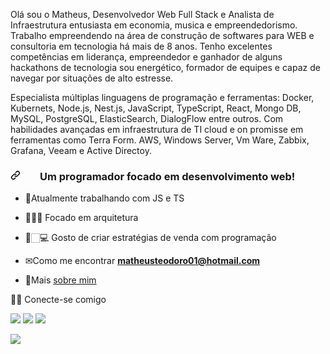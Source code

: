 Olá sou o Matheus, Desenvolvedor Web Full Stack e Analista de Infraestrutura entusiasta em economia, musica e empreendedorismo. Trabalho empreendendo na área de construção de softwares para WEB e consultoria em tecnologia há mais de 8 anos. Tenho excelentes competências em liderança, empreendedor e ganhador de alguns hackathons de tecnologia sou energético, formador de equipes e capaz de navegar por situações de alto estresse.


Especialista múltiplas linguagens de programação e ferramentas: Docker, Kubernets, Node.js, Nest.js, JavaScript, TypeScript, React, Mongo DB, MySQL, PostgreSQL, ElasticSearch, DialogFlow entre outros. Com habilidades avançadas em infraestrutura de TI cloud e on promisse em ferramentas como Terra Form. AWS, Windows Server, Vm Ware, Zabbix, Grafana, Veeam e Active Directoy.

<h3 align="left" dir="auto"><a id="user-content---------a-programmer-focused-on-web-development" class="anchor" aria-hidden="true" href="#--------a-programmer-focused-on-web-development"><svg class="octicon octicon-link" viewBox="0 0 16 16" version="1.1" width="16" height="16" aria-hidden="true"><path fill-rule="evenodd" d="M7.775 3.275a.75.75 0 001.06 1.06l1.25-1.25a2 2 0 112.83 2.83l-2.5 2.5a2 2 0 01-2.83 0 .75.75 0 00-1.06 1.06 3.5 3.5 0 004.95 0l2.5-2.5a3.5 3.5 0 00-4.95-4.95l-1.25 1.25zm-4.69 9.64a2 2 0 010-2.83l2.5-2.5a2 2 0 012.83 0 .75.75 0 001.06-1.06 3.5 3.5 0 00-4.95 0l-2.5 2.5a3.5 3.5 0 004.95 4.95l1.25-1.25a.75.75 0 00-1.06-1.06l-1.25 1.25a2 2 0 01-2.83 0z"></path></svg></a><font style="vertical-align: inherit;"><font style="vertical-align: inherit;">
    &nbsp;&nbsp;&nbsp;&nbsp;&nbsp;&nbsp;
    Um programador focado em desenvolvimento web!
</font></font></h3>


<ul dir="auto">
<li>
<p dir="auto"><g-emoji class="g-emoji" alias="seedling" fallback-src="https://github.githubassets.com/images/icons/emoji/unicode/1f331.png"><font style="vertical-align: inherit;"><font style="vertical-align: inherit;">🌱</font></font></g-emoji><font style="vertical-align: inherit;"><font style="vertical-align: inherit;">Atualmente trabalhando com JS e TS</a></p>
</li>
<li>
<p dir="auto"><font style="vertical-align: inherit;"><font style="vertical-align: inherit;">👨🏻‍💻 Focado em arquitetura</font></font></p>
</li>
    <li>
<p dir="auto"><font style="vertical-align: inherit;"><font style="vertical-align: inherit;">📣🏻‍💻 Gosto de criar estratégias de venda com programação</font></font></p>
</li>

<li>
<p dir="auto"><g-emoji class="g-emoji" alias="envelope" fallback-src="https://github.githubassets.com/images/icons/emoji/unicode/2709.png"><font style="vertical-align: inherit;"><font style="vertical-align: inherit;">✉</font></font></g-emoji><font style="vertical-align: inherit;"><font style="vertical-align: inherit;">Como me encontrar </font></font><strong><a href="mailto:matheusteodoro01@hotmail.com"><font style="vertical-align: inherit;"><font style="vertical-align: inherit;">matheusteodoro01@hotmail.com</font></font></a></strong></p>
</li>
<li>
<p dir="auto"><g-emoji class="g-emoji" alias="page_facing_up" fallback-src="https://github.githubassets.com/images/icons/emoji/unicode/1f4c4.png"><font style="vertical-align: inherit;"><font style="vertical-align: inherit;">📄</font></font></g-emoji><font style="vertical-align: inherit;"><font style="vertical-align: inherit;">Mais </font></font><a href="https://about.me/matheusteodoro01" rel="nofollow"><font style="vertical-align: inherit;"><font style="vertical-align: inherit;">sobre mim</font></font></a></p>
</li>
</ul>



🤝🏻 Conecte-se comigo

<div>
<a href="https://instagram.com/matheusteodoro__" target="_blank"><img src="https://img.shields.io/badge/-Instagram-%23E4405F?style=for-the-badge&logo=instagram&logoColor=white" target="_blank"></a>
<a href = "mailto:matheusteodoro01@hotmail.com"><img src="https://img.shields.io/badge/Gmail-D14836?style=for-the-badge&logo=gmail&logoColor=white" target="_blank"></a>
<a href="https://www.linkedin.com/in/matheus-teodoro-7bb92818a/" target="_blank"><img src="https://img.shields.io/badge/-LinkedIn-%230077B5?style=for-the-badge&logo=linkedin&logoColor=white" target="_blank"></a>   
</div>

<p > <a href="https://github.com/matheusteodoro01/"><img src="https://github-readme-stats.vercel.app/api/top-langs/?username=matheusteodoro01&hide=html&hide_title=true&hide_border=true&layout=compact&langs_count=7&exclude_repo=comp426,Redventures-Movie-Quotes&text_color=000&icon_color=fff&bg_color=0,52fa5a,4dfcff,c64dff&theme=graywhite" /></a>

